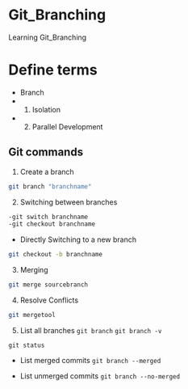 # Git_Branching
Learning Git_Branching

# Define terms
- Branch
- 1. Isolation
- 2. Parallel Development

## Git commands
1. Create a branch
```bash
git branch "branchname"
```

2. Switching between branches
```bash
-git switch branchname
-git checkout branchname
```
  - Directly Switching to a new branch
```bash
git checkout -b branchname
```
3. Merging
```bash
git merge sourcebranch
```
4. Resolve Conflicts
```bash
git mergetool
```

5. List all branches
```git branch```
```git branch -v```


```git status```

- List merged commits
```git branch --merged```

- List unmerged commits
```git branch --no-merged```

